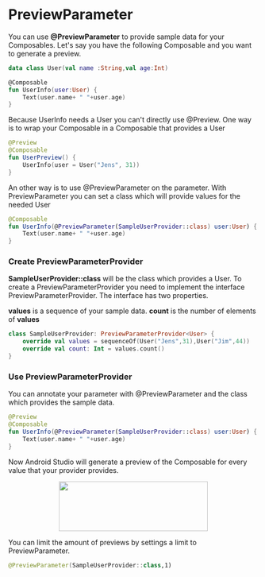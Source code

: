 # PreviewParameter

You can use **@PreviewParameter** to provide sample data for your Composables.
Let's say you have the following Composable and you want to generate a preview.

```kotlin
data class User(val name :String,val age:Int)

@Composable
fun UserInfo(user:User) {
    Text(user.name+ " "+user.age)
}
```

Because UserInfo needs a User you can't directly use @Preview.
One way is to wrap your Composable in a Composable that provides a User

```kotlin
@Preview
@Composable
fun UserPreview() {
    UserInfo(user = User("Jens", 31))
}
```

An other way is to use @PreviewParameter on the parameter. With PreviewParameter you can set a class
which will provide values for the needed User

```kotlin
@Composable
fun UserInfo(@PreviewParameter(SampleUserProvider::class) user:User) {
    Text(user.name+ " "+user.age)
}
```
### Create PreviewParameterProvider

**SampleUserProvider::class** will be the class which provides a User.
To create a PreviewParameterProvider you need to implement the interface PreviewParameterProvider.
The interface has two properties.

**values** is a sequence of your sample data.
**count** is the number of elements of **values**

```kotlin
class SampleUserProvider: PreviewParameterProvider<User> {
    override val values = sequenceOf(User("Jens",31),User("Jim",44))
    override val count: Int = values.count()
}
```

### Use PreviewParameterProvider
You can annotate your parameter with @PreviewParameter and the class which provides the sample data.

```kotlin
@Preview
@Composable
fun UserInfo(@PreviewParameter(SampleUserProvider::class) user:User) {
    Text(user.name+ " "+user.age)
}
```

Now Android Studio will generate a preview of the Composable for every value that your provider provides.

<p align="center">
  <img src ="../../../images/general/preview/previewParam1.png"  height=100 width=300 />
</p>

You can limit the amount of previews by settings a limit to PreviewParameter.

```kotlin
@PreviewParameter(SampleUserProvider::class,1)
```
